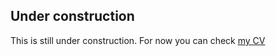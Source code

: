 ## Under construction
This is still under construction. 
For now you can check [my CV](https://europa.eu/!hM49rb)
